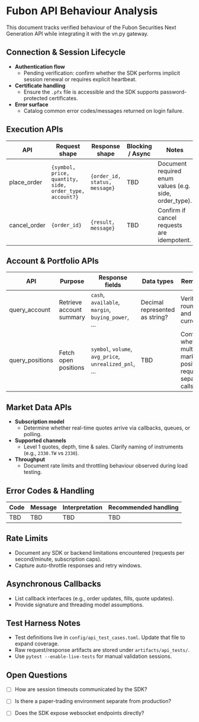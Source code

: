 # Fubon API Behaviour Analysis

This document tracks verified behaviour of the Fubon Securities Next Generation API while integrating it with the vn.py gateway.

## Connection & Session Lifecycle

- **Authentication flow**  
  - Pending verification: confirm whether the SDK performs implicit session renewal or requires explicit heartbeat.
- **Certificate handling**  
  - Ensure the `.pfx` file is accessible and the SDK supports password-protected certificates.
- **Error surface**  
  - Catalog common error codes/messages returned on login failure.

## Execution APIs

| API | Request shape | Response shape | Blocking / Async | Notes |
| --- | --- | --- | --- | --- |
| place_order | `{symbol, price, quantity, side, order_type, account?}` | `{order_id, status, message}` | TBD | Document required enum values (e.g. side, order_type). |
| cancel_order | `{order_id}` | `{result, message}` | TBD | Confirm if cancel requests are idempotent. |

## Account & Portfolio APIs

| API | Purpose | Response fields | Data types | Remarks |
| --- | --- | --- | --- | --- |
| query_account | Retrieve account summary | `cash`, `available`, `margin`, `buying_power`, ... | Decimal represented as string? | Verify rounding and currency. |
| query_positions | Fetch open positions | `symbol`, `volume`, `avg_price`, `unrealized_pnl`, ... | TBD | Confirm whether multi-market positions require separate calls. |

## Market Data APIs

- **Subscription model**  
  - Determine whether real-time quotes arrive via callbacks, queues, or polling.
- **Supported channels**  
  - Level 1 quotes, depth, time & sales. Clarify naming of instruments (e.g., `2330.TW` vs `2330`).
- **Throughput**  
  - Document rate limits and throttling behaviour observed during load testing.

## Error Codes & Handling

| Code | Message | Interpretation | Recommended handling |
| --- | --- | --- | --- |
| TBD | TBD | TBD | TBD |

## Rate Limits

- Document any SDK or backend limitations encountered (requests per second/minute, subscription caps).
- Capture auto-throttle responses and retry windows.

## Asynchronous Callbacks

- List callback interfaces (e.g., order updates, fills, quote updates).
- Provide signature and threading model assumptions.

## Test Harness Notes

- Test definitions live in `config/api_test_cases.toml`. Update that file to expand coverage.
- Raw request/response artifacts are stored under `artifacts/api_tests/`.
- Use `pytest --enable-live-tests` for manual validation sessions.

## Open Questions

- [ ] How are session timeouts communicated by the SDK?
- [ ] Is there a paper-trading environment separate from production?
- [ ] Does the SDK expose websocket endpoints directly?

